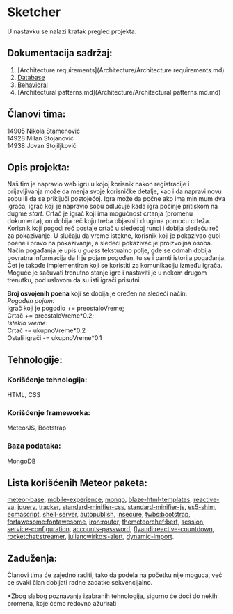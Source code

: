 # Sketcher

U nastavku se nalazi kratak pregled projekta.


## Dokumentacija sadržaj:
1. [Architecture requirements](Architecture/Architecture requirements.md)
2. [Database](Architecture/Database.md)
3. [Behavioral](Architecture/Behavioral.md)
4. [Architectural patterns.md](Architecture/Architectural patterns.md.md)

## Članovi tima:
14905 Nikola Stamenović</br>
14928 Milan Stojanović</br>
14938 Jovan Stojiljković</br>

## Opis projekta:
Naš tim je napravio web igru u kojoj korisnik nakon registracije i prijavljivanja može da menja svoje korisničke detalje, kao i da napravi novu sobu ili da se priključi postojećoj. Igra može da počne ako ima minimum dva igrača, igrač koji je napravio sobu odlučuje kada igra počinje pritiskom na dugme *start*. Crtač je igrač koji ima mogućnost crtanja (promenu dokumenta), on dobija reč koju treba objasniti drugima pomoću crteža. Korisnik koji pogodi reč postaje crtač u sledećoj rundi i dobija sledeću reč za pokazivanje. U slučaju da vreme istekne, korisnik koji je pokazivao gubi poene i pravo na pokazivanje, a sledeći pokazivač je proizvoljna osoba. Način pogađanja je upis u *guess* tekstualno polje, gde se odmah dobija povratna informacija da li je pojam pogođen, tu se i pamti istorija pogađanja. Čet je takođe implementiran koji se koristiti za komunikaciju između igrača.</br>
Moguće je sačuvati trenutno stanje igre i nastaviti je u nekom drugom trenutku, pod uslovom da su isti igrači prisutni. <br/>


<b>Broj osvojenih poena</b> koji se dobija je oređen na sledeći način: <br/>
*Pogođen pojam:*<br/> 
Igrač koji je pogodio += preostaloVreme; <br/>
Crtač += preostaloVreme\*0.2;<br/>
*Isteklo vreme:*<br/>
Crtač -= ukupnoVreme\*0.2<br/>
Ostali igrači -= ukupnoVreme\*0.1<br/>


## Tehnologije:
### Korišćenje tehnologija: 
HTML, CSS
### Korišćenje frameworka: 
MeteorJS, Bootstrap
### Baza podataka: 
MongoDB

## Lista korišćenih Meteor paketa:
<a href="https://atmospherejs.com/meteor/meteor-base">meteor-base</a>,
<a href="https://atmospherejs.com/meteor/mobile-experience">mobile-experience</a>,
<a href="https://atmospherejs.com/meteor/mongo">mongo</a>, 
<a href="https://atmospherejs.com/meteor/blaze-html-templates">blaze-html-templates</a>, 
<a href="https://atmospherejs.com/meteor/reactive-var">reactive-va</a>, 
<a href="https://atmospherejs.com/meteor/jquery">jquery</a>, 
<a href="https://atmospherejs.com/meteor/tracker">tracker</a>, 
<a href="https://atmospherejs.com/meteor/standard-minifier-css">standard-minifier-css</a>, 
<a href="https://atmospherejs.com/meteor/standard-minifier-js">standard-minifier-js</a>, 
<a href="https://atmospherejs.com/meteor/es5-shim">es5-shim</a>, 
<a href="https://atmospherejs.com/meteor/ecmascript">ecmascript</a>, 
<a href="https://atmospherejs.com/meteor/shell-server">shell-server</a>, 
<a href="https://atmospherejs.com/meteor/autopublish">autopublish</a>, 
<a href="https://atmospherejs.com/meteor/insecure">insecure</a>, 
<a href="https://atmospherejs.com/twbs/bootstrap">twbs:bootstrap</a>, 
<a href="https://atmospherejs.com/fortawesome/fontawesome">fortawesome:fontawesome</a>, 
<a href="https://atmospherejs.com/iron/router">iron:router</a>, 
<a href="https://atmospherejs.com/themeteorchef/bert">themeteorchef:bert</a>, 
<a href="https://atmospherejs.com/meteor/session">session</a>, 
<a href="https://atmospherejs.com/meteor/service-configuration">service-configuration</a>, 
<a href="https://atmospherejs.com/meteor/accounts-password">accounts-password</a>, 
<a href="https://atmospherejs.com/flyandi/reactive-countdown">flyandi:reactive-countdown</a>, 
<a href="https://atmospherejs.com/rocketchat/streamer">rocketchat:streamer</a>,
<a href="https://atmospherejs.com/juliancwirko/s-alert">juliancwirko:s-alert</a>, 
<a href="https://atmospherejs.com/meteor/dynamic-import">dynamic-import</a>. 

## Zaduženja: 
Članovi tima će zajedno raditi, tako da podela na početku nije moguca, već ce svaki član dobijati radne zadatke sekvencijalno.


*Zbog slabog poznavanja izabranih tehnologija, sigurno će doći do nekih promena, koje ćemo redovno ažurirati
